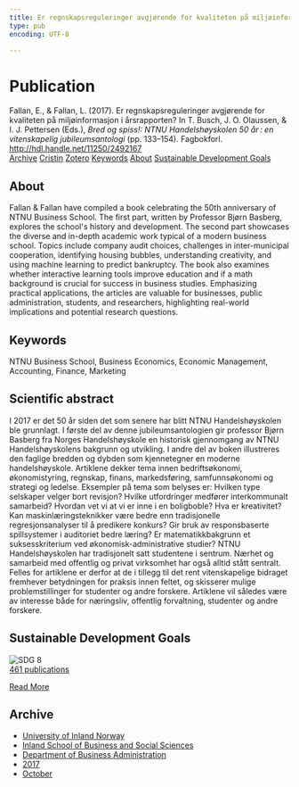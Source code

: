 ```yaml
---
title: Er regnskapsreguleringer avgjørende for kvaliteten på miljøinformasjon i årsrapporten?
type: pub
encoding: UTF-8

---
```

<h1>Publication</h1>
<article id="csl-bib-container-WRUQDJGF" class="csl-bib-container">
  <div class="csl-bib-body"> <div class="csl-entry">Fallan, E., &#38; Fallan, L. (2017). Er regnskapsreguleringer avgjørende for kvaliteten på miljøinformasjon i årsrapporten? In T. Busch, J. O. Olaussen, &#38; I. J. Pettersen (Eds.), <i>Bred og spiss!: NTNU Handelshøyskolen 50 år : en vitenskapelig jubileumsantologi</i> (pp. 133–154). Fagbokforl. <a href="http://hdl.handle.net/11250/2492167">http://hdl.handle.net/11250/2492167</a></div> </div>
  <div class="csl-bib-buttons">
    <a href="#taxonomy-article-WRUQDJGF" alt="archive" class="csl-bib-button">Archive</a>
    <a href="https://app.cristin.no/results/show.jsf?id=1501927" alt="Cristin" class="csl-bib-button">Cristin</a>
    <a href="http://zotero.org/groups/5881554/items/WRUQDJGF" alt="Zotero" class="csl-bib-button">Zotero</a>
    <a href="#keywords-article-WRUQDJGF" alt="keywords" class="csl-bib-button">Keywords</a>
    <a href="#about-article-WRUQDJGF" alt="about_pub" class="csl-bib-button">About</a>
    <a href="#sdg-article-WRUQDJGF" alt="sdg" class="csl-bib-button">Sustainable Development Goals</a>
  </div>
  <div id="csl-bib-meta-container-WRUQDJGF"></div>
</article>
<div id="csl-bib-meta-WRUQDJGF" class="csl-bib-meta">
  <article id="about-article-WRUQDJGF" class="about_pub-article">
    <h1>About</h1>
    Fallan & Fallan have compiled a book celebrating the 50th anniversary of NTNU Business School. The first part, written by Professor Bjørn Basberg, explores the school's history and development. The second part showcases the diverse and in-depth academic work typical of a modern business school. Topics include company audit choices, challenges in inter-municipal cooperation, identifying housing bubbles, understanding creativity, and using machine learning to predict bankruptcy. The book also examines whether interactive learning tools improve education and if a math background is crucial for success in business studies. Emphasizing practical applications, the articles are valuable for businesses, public administration, students, and researchers, highlighting real-world implications and potential research questions.
  </article>
  <article id="keywords-article-WRUQDJGF" class="keywords-article">
    <h1>Keywords</h1>
    NTNU Business School, Business Economics, Economic Management, Accounting, Finance, Marketing
  </article>
  <article id="abstract-article-WRUQDJGF" class="abstract-article">
    <h1>Scientific abstract</h1>
    I 2017 er det 50 år siden det som senere har blitt NTNU Handelshøyskolen ble grunnlagt. I første del av denne jubileumsantologien gir professor Bjørn Basberg fra Norges Handelshøyskole en historisk gjennomgang av NTNU Handelshøyskolens bakgrunn og utvikling. I andre del av boken illustreres den faglige bredden og dybden som kjennetegner en moderne handelshøyskole. Artiklene dekker tema innen bedriftsøkonomi, økonomistyring, regnskap, finans, markedsføring, samfunnsøkonomi og strategi og ledelse. Eksempler på tema som belyses er: Hvilken type selskaper velger bort revisjon? Hvilke utfordringer medfører interkommunalt samarbeid? Hvordan vet vi at vi er inne i en boligboble? Hva er kreativitet? Kan maskinlæringsteknikker være bedre enn tradisjonelle regresjonsanalyser til å predikere konkurs? Gir bruk av responsbaserte spillsystemer i auditoriet bedre læring? Er matematikkbakgrunn et suksesskriterium ved økonomisk-administrative studier? NTNU Handelshøyskolen har tradisjonelt satt studentene i sentrum. Nærhet og samarbeid med offentlig og privat virksomhet har også alltid stått sentralt. Felles for artiklene er derfor at de i tillegg til det rent vitenskapelige bidraget fremhever betydningen for praksis innen feltet, og skisserer mulige problemstillinger for studenter og andre forskere. Artiklene vil således være av interesse både for næringsliv, offentlig forvaltning, studenter og andre forskere.
  </article>
  <article id="sdg-article-WRUQDJGF" class="sdg-article">
    <h1>Sustainable Development Goals</h1>
    <div class="sdg-container"><div id="sdg8" class="sdg">
        <img src="{{< params subfolder >}}images/sdg/sdg08_en.png" class="image" alt="SDG 8">
        <div class="sdg-overlay">
          <a href="/en/archive/?key=?sdg=8#archive" class="sdg-publication-count"><span>461</span> publications</a>
          <p><a href="https://sdgs.un.org/goals/goal8" class="sdg-read-more">Read More</a></p>
        </div>
      </div></div>
  </article>
  <article id="taxonomy-article-WRUQDJGF" class="taxonomy-article">
    <h1>Archive</h1>
    <ul>
      <li>
        <a href="/en/archive/?key=3DCRN523">University of Inland Norway</a>
      </li>
      <li>
        <a href="/en/archive/?key=DU8Q9LN9">Inland School of Business and Social Sciences</a>
      </li>
      <li>
        <a href="/en/archive/?key=3IQA89I8">Department of Business Administration</a>
      </li>
      <li>
        <a href="/en/archive/?key=XK3XPH22">2017</a>
      </li>
      <li>
        <a href="/en/archive/?key=45EV3IWW">October</a>
      </li>
    </ul>
  </article>
</div>
